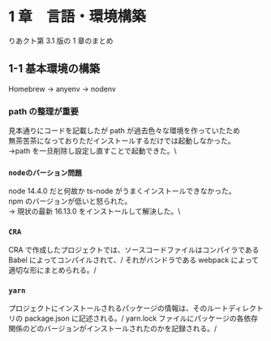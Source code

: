 # 1 章　言語・環境構築

りあクト第 3.1 版の 1 章のまとめ

## 1-1 基本環境の構築

Homebrew → anyenv → nodenv

### path の整理が重要

見本通りにコードを記載したが path が過去色々な環境を作っていたため\
無茶苦茶になっておりただインストールするだけでは起動しなかった。\
→path を一旦削除し設定し直すことで起動できた。\

### `nodeのバーション問題`

node 14.4.0 だと何故か ts-node がうまくインストールできなかった。\
npm のバージョンが低いと怒られた。\
→ 現状の最新 16.13.0 をインストールして解決した。\

### `CRA`

CRA で作成したプロジェクトでは、ソースコードファイルはコンパイラである Babel によってコンパイルされて、/
それがバンドラである webpack によって適切な形にまとめられる。/

### `yarn`

プロジェクトにインストールされるパッケージの情報は、そのルートディレクトリの package.json に記述される。/
yarn.lock ファイルにパッケージの各依存関係のどのバージョンがインストールされたのかを記録される。/
